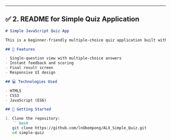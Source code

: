 
---

## ✅ 2. **README for Simple Quiz Application**

```markdown
# Simple JavaScript Quiz App

This is a beginner-friendly multiple-choice quiz application built with HTML, CSS, and JavaScript. Users can answer questions and receive a final score at the end.

## 🎯 Features

- Single-question view with multiple-choice answers
- Instant feedback and scoring
- Final result screen
- Responsive UI design

## 💻 Technologies Used

- HTML5
- CSS3
- JavaScript (ES6)

## 🚀 Getting Started

1. Clone the repository:
   ```bash
   git clone https://github.com/lnObempong/ALX_Simple_Quiz.git
   cd simple-quiz
